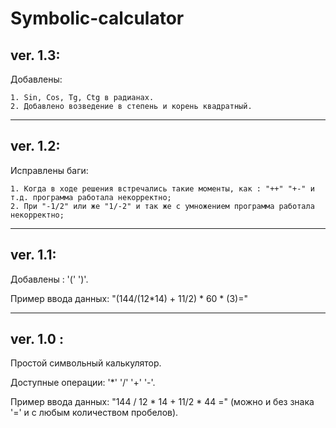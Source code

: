 # Symbolic-calculator

## ver. 1.3:
  Добавлены:
  
    1. Sin, Cos, Tg, Ctg в радианах.
    2. Добавлено возведение в степень и корень квадратный.

***
## ver. 1.2:
  Исправлены баги:
  
    1. Когда в ходе решения встречались такие моменты, как : "++" "+-" и т.д. программа работала некорректно;
    2. При "-1/2" или же "1/-2" и так же с умножением программа работала некорректно;
***
## ver. 1.1:

  Добавлены : '(' ')'.
  
  Пример ввода данных: "(144/(12\*14) + 11/2) * 60 * (3)="
  
***
## ver. 1.0 :

  Простой символьный калькулятор.
  
  Доступные операции: '\*' '/' '+' '-'.
  
  Пример ввода данных: "144 / 12 \* 14 + 11/2 \* 44 =" (можно и без знака '=' и с любым количеством пробелов).
